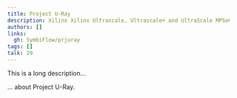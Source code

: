 ```yaml
---
title: Project U-Ray
description: Xilinx Xilinx Ultrascale, Ultrascale+ and UltraScale MPSoC Bitstream Documentation (Reverse Engineered)
authors: []
links:
  gh: SymbiFlow/prjuray
tags: []
talk: 29
---
```


This is a long description...
<!--more-->
... about Project U-Ray.
